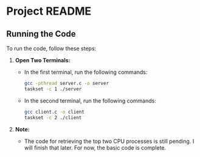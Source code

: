 # Project README

## Running the Code

To run the code, follow these steps:

1. **Open Two Terminals:**

   - In the first terminal, run the following commands:
     ```bash
     gcc -pthread server.c -o server
     taskset -c 1 ./server
     ```

   - In the second terminal, run the following commands:
     ```bash
     gcc client.c -o client
     taskset -c 2 ./client
     ```

2. **Note:**
   - The code for retrieving the top two CPU processes is still pending. I will finish that later. For now, the basic code is complete.
